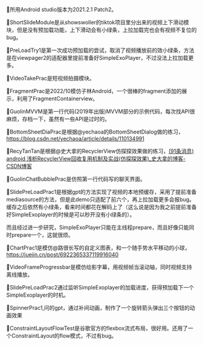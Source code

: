 💎所用Android studio版本为2021.2.1 Patch2。



🐴ShortSlideModule是从showswoller的tiktok项目里分出来的视频上下滑动模块，但是没有预加载功能，上下滑动会有小绿条，上拉加载完也会有视频不复位的bug。

🐴PreLoadTry1是第一次成功预加载的尝试，取消了视频播放前的效小绿条，方法是在viewpager2的适配器里提前准备好SimpleExoPlayer，不过没法上拉加载更多。

🐴VideoTakePrac是短视频拍摄模块。

🐴FragmentPrac是2022/10模仿子林Android，一个很棒的fragment添加的展示，利用了FragmentContainerview。

🐴GuolinMVVM是第一行代码(2019年出版)MVVM部分的示例代码，每次找API很麻烦，存档一下，虽然有一些API是过时的。

🐴BottomSheetDiaPrac是根据@yechaoa的BottomSheetDialog做的练习，https://blog.csdn.net/yechaoa/article/details/110134991

🐴RecyTanTan是根据@史大拿的RecyclerView仿探探效果做的练习，[(91条消息) android 浅析RecyclerView回收复用机制及实战(仿探探效果)_史大拿的博客-CSDN博客](https://blog.csdn.net/weixin_44819566/article/details/121129195?spm=1001.2014.3001.5506)

🐴GuolinChatBubblePrac是仿照第一行代码写的聊天界面。

🐴SlidePreLoadPrac1是根据gpt的方法实现了视频的本地预缓存，采用了提前准备mediasource的方法，但是此demo只适配了前六个，再上拉加载更多会报bug。缓存之后依然有小绿条，看来时间都花在解码上了（这么说是因为我之前提前准备好SimpleExoplayer的时候是可以秒开没有小绿条的）。

​        而且经过进一步研究，SimpleExoPlayer只能在主线程prepare，而且好像只能同时prepare一个，这就很烦。

🐴ChartPrac1是模仿@路很长写的自定义图表，和一个随手势水平移动的小球，https://juejin.cn/post/6922365337119916040

🐴VideoFrameProgressbar是模仿绘影字幕，用视频帧当滚动轴，同时视频支持离线播放。

🐴SlidePreLoadPrac2通过监听SimpleExoplayer的加载进度，获得预加载下一个SimpleExoplayer的时机。

🐴SpinnerPrac1,问的gpt，通过补间动画，制作了一个旋转箭头弹出三个按钮的动画效果

🐴ConstraintLayoutFlowTest是谷歌官方的flexbox流式布局，很好用。还用了一个ConstraintLayout的flow模式，不过有bug。

